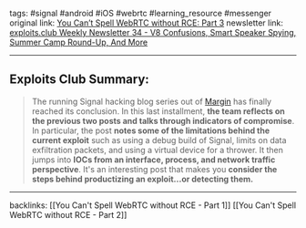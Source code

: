 tags: #signal #android #iOS #webrtc #learning_resource #messenger
original link: [You Can’t Spell WebRTC without RCE: Part 3](https://margin.re/2024/08/you-cant-spell-webrtc-without-rce-part-3/?ref=blog.exploits.club)
newsletter link:  [exploits.club Weekly Newsletter 34 - V8 Confusions, Smart Speaker Spying, Summer Camp Round-Up, And More](https://blog.exploits.club/exploits-club-weekly-newsletter-34-v8-confusions-smart-speaker-spying-summer-camp-round-up-and-more-2/)

---
## Exploits Club Summary:
>  The running Signal hacking blog series out of [Margin](https://margin.re/?ref=blog.exploits.club) has finally reached its conclusion. In this last installment, **the team reflects on the previous two posts and talks through indicators of compromise**. In particular, the post **notes some of the limitations behind the current exploit** such as using a debug build of Signal, limits on data exfiltration packets, and using a virtual device for a thrower. It then jumps into **IOCs from an interface, process, and network traffic perspective**. It's an interesting post that makes you **consider the steps behind productizing an exploit...or detecting them.**

---
backlinks:
[[You Can't Spell WebRTC without RCE - Part 1]]
[[You Can't Spell WebRTC without RCE - Part 2]]